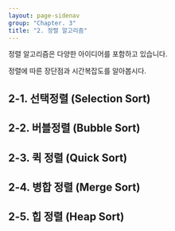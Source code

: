 ```yaml
---
layout: page-sidenav
group: "Chapter. 3"
title: "2. 정렬 알고리즘"
---
```


정렬 알고리즘은 다양한 아이디어를 포함하고 있습니다.

정렬에 따른 장단점과 시간복잡도를 알아봅시다.

## 2-1. 선택정렬 (Selection Sort)

## 2-2. 버블정렬 (Bubble Sort)

## 2-3. 퀵 정렬 (Quick Sort)

## 2-4. 병합 정렬 (Merge Sort)

## 2-5. 힙 정렬 (Heap Sort)